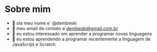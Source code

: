# Sobre mim
- 👋 ola meu nome e´ @dembeski
- 👀 meu email de contato e´dembeski@gmail.com.br
- 🌱 eu estou interessado em aprender a programar novas linguagens
- 💞️  eu estou aprendendo a programar recentemente a linguagem de JavaScript e Scratch
